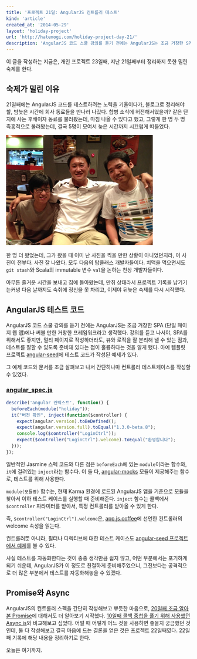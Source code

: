 ```yaml
---
title: '프로젝트 21일: AngularJS 컨트롤러 테스트'
kind: 'article'
created_at: '2014-05-29'
layout: 'holiday-project'
url: 'http://hatemogi.com/holiday-project-day-21/'
description: 'AngularJS 코드 스쿨 강의를 듣기 전에는 AngularJS는 조금 거창한 SPA (단일 페이지 웹 앱)에나 써볼 만한 거창한 프레임워크라고 생각했다. 강의를 듣고 나서야, SPA를 위해서도 좋지만, 멀티 페이지로 작성하더라도, 뷰와 로직을 잘 분리해 낼 수 있는 점과, 테스트를 잘할 수 있도록 준비돼 있다는 점이 훌륭하다는 것을 알게 됐다.'
---
```

 
이 글을 작성하는 지금은, 개인 프로젝트 23일째, 지난 21일째부터 정리하지 못한 밀린 숙제를 한다. 

숙제가 밀린 이유
--------------

21일째에는 AngularJS 코드를 테스트하려는 노력을 기울이다가, 블로그로 정리해야 할, 밤늦은 시간에 회사 동료들을 만나러 나갔다. 합병 소식에 허전해서였을까? 같은 단지에 사는 후배이자 동료를 불러봤는데, 마침 나올 수 있다고 했고, 그렇게 한 명 두 명 즉흥적으로 불러봤는데, 결국 5명이 모여서 늦은 시간까지 시끄럽게 떠들었다. 

<img src="/img/holiday-project/kcircle_hagun_jhban.jpg" style="width: 400px;"/>

한 명 더 왔었는데, 그가 왔을 때 이미 난 사진을 찍을 만한 상황이 아니었던지라, 이 사진이 전부다. 사진 잘 나왔다. 모두 다음의 탑클래스 개발자들이다. 치맥을 먹으면서도 ```git stash```와 Scala의 immutable 변수 ```val```을 논하는 천상 개발자들이다. 

아무튼 즐거운 시간을 보내고 집에 돌아왔는데, 만취 상태라서 프로젝트 기록을 남기기는커녕 다음 날까지도 숙취에 정신을 못 차리고, 이제야 뒤늦은 숙제를 다시 시작했다.


AngularJS 테스트 코드
--------------------

AngularJS 코드 스쿨 강의를 듣기 전에는 AngularJS는 조금 거창한 SPA (단일 페이지 웹 앱)에나 써볼 만한 거창한 프레임워크라고 생각했다. 강의를 듣고 나서야, SPA를 위해서도 좋지만, 멀티 페이지로 작성하더라도, 뷰와 로직을 잘 분리해 낼 수 있는 점과, 테스트를 잘할 수 있도록 준비돼 있다는 점이 훌륭하다는 것을 알게 됐다. 아예 템플릿 프로젝트 [angular-seed](https://github.com/angular/angular-seed)에 테스트 코드가 작성된 예제가 있다. 

그 예제 코드와 문서를 조금 살펴보고 나서 간단히나마 컨트롤러 테스트케이스를 작성할 수 있었다. 

### [angular_spec.js](https://github.com/hatemogi/holiday-project/blob/day-21/public/spec/angular_spec.js)
```js
describe('angular 컨텍스트', function() {
  beforeEach(module("holiday"));
  it("버전 확인", inject(function($controller) {
    expect(angular.version).toBeDefined();
    expect(angular.version.full).toEqual("1.3.0-beta.8");
    console.log($controller("LoginCtrl"));
    expect($controller("LoginCtrl").welcome).toEqual("환영합니다");
  }));
});
```

일반적인 Jasmine 스펙 코드와 다른 점은 ```beforeEach```에 있는 ```module```이라는 함수와, ```it```에 걸려있는 ```inject```라는 함수다. 이 둘 다, [angular-mocks](https://github.com/angular/bower-angular-mocks) 모듈이 제공해주는 함수로, 테스트를 위해 사용한다. 

```module(모듈명)``` 함수는, 현재 Karma 환경에 로드된 AngularJS 앱을 기준으로 모듈을 찾아서 이하 테스트 케이스를 실행할 때 준비해준다. ```inject``` 함수는 콜백에서 ```$controller``` 파라미터를 받아서, 특정 컨트롤러를 받아올 수 있게 한다. 

즉, ```$controller("LoginCtrl").welcome```은, [app.js.coffee](https://github.com/hatemogi/holiday-project/blob/day-21/public/assets/app.js.coffee)에 선언한 컨트롤러의 welcome 속성을 읽는다. 

컨트롤러뿐 아니라, 필터나 디렉티브에 대한 테스트 케이스도 [angular-seed 프로젝트에서 예제](https://github.com/angular/angular-seed/tree/master/test/unit)를 볼 수 있다.

사실 테스트를 자동화한다는 것이 종종 생각만큼 쉽지 않고, 어떤 부분에서는 포기하게 되기 쉬운데, AngularJS가 이 정도로 친절하게 준비해주었으니, 그전보다는 공격적으로 더 많은 부분에서 테스트를 자동화해놓을 수 있겠다.

Promise와 Async
----------------

AngularJS의 컨트롤러 스펙을 간단히 작성해보고 뿌듯한 마음으로, [20일째 조금 알아본 Promise](/holiday-project-day-20/)에 대해서도 더 알아보기 시작했다. [10일째 콜백 중첩을 풀기 위해 사용했던 Async.js](holiday-project-day-10/)와 비교해보고 싶었다. 어떨 때 어떻게 어느 것을 사용하면 좋을지 궁금했던 것인데, 둘 다 작성해보고 결국 마음에 드는 결론을 얻은 것은 프로젝트 22일째였다. 22일째 기록에 해당 내용을 정리하기로 한다. 

오늘은 여기까지.







